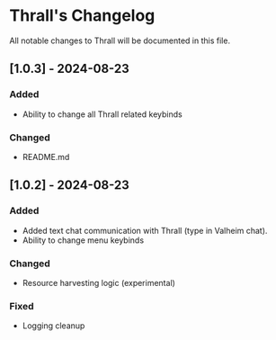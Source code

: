 
# Thrall's Changelog

All notable changes to Thrall will be documented in this file.

## [1.0.3] - 2024-08-23

### Added

-   Ability to change all Thrall related keybinds

### Changed

-   README.md

## [1.0.2] - 2024-08-23

### Added

-   Added text chat communication with Thrall (type in Valheim chat).
-   Ability to change menu keybinds

### Changed

-   Resource harvesting logic (experimental)

### Fixed

-   Logging cleanup